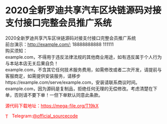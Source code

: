 # 2020全新罗迪共享汽车区块链源码对接支付接口完整会员推广系统

2020全新罗迪共享汽车区块链源码对接支付接口完整会员推广系统<br>前台演示：http://example.com/;  18888888888  111111<br>购买须知：<br>example.com，不得用于违反法律法规的其他商业用途，如有违反属于个人行为与本站本店无关后果自负！<br>example.com，不含其它任何技术服务费用，如需修改或者二次开发，请提前与客服商定，如需提供安装服务，请移步https://example.com/serve/example.com，安装请联系商议时间。<br>example.com，因为源码是复制品，拒绝任何无理的无偿修改。考虑清楚在下单，否则请不要下单！一但下单默认同意此条款。<br>


<p style="color: red;">源代码下载地址：<a href="https://mega-file.org/T19kX" style="color: red;">https://mega-file.org/T19kX</a></p><p style="color: red;"><img src="https://cdn-icons-png.flaticon.com/512/2111/2111646.png" alt="Telegram Icon" style="width: 16px; vertical-align: middle; margin-right: 5px;">Telegram:<a href="https://t.me/official_sourcecode" style="color: red;">@official_sourcecode</a></p>